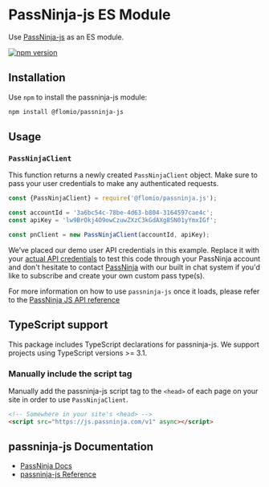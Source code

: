 # PassNinja-js ES Module

Use [PassNinja-js](https://passninja.com/docs) as an ES module.

[![npm version](https://img.shields.io/npm/v/@flomio/passninja-js.svg?style=flat-square)](https://www.npmjs.com/package/@flomio/passninja-js)

## Installation

Use `npm` to install the passninja-js module:

```sh
npm install @flomio/passninja-js
```

## Usage

### `PassNinjaClient`

This function returns a newly created `PassNinjaClient` object. Make sure to
pass your user credentials to make any authenticated requests.

```js
const {PassNinjaClient} = require('@flomio/passninja.js');

const accountId = '3a6bc54c-78be-4d63-b804-3164597cae4c';
const apiKey = 'lw9BrOkj4O9owCzuwZXzC3kGdAXg8SN01yYmxIGf';

const pnClient = new PassNinjaClient(accountId, apiKey);
```

We’ve placed our demo user API credentials in this example. Replace it with your
[actual API credentials](https://passninja.com/auth/profile) to test this code
through your PassNinja account and don't hesitate to contact
[PassNinja](https://passninja.com) with our built in chat system if you'd like
to subscribe and create your own custom pass type(s).

For more information on how to use `passninja-js` once it loads, please refer to
the [PassNinja JS API reference](https://passninja.com/docs/js)

## TypeScript support

This package includes TypeScript declarations for passninja-js. We support
projects using TypeScript versions >= 3.1.

### Manually include the script tag

Manually add the passninja-js script tag to the `<head>` of each page on your
site in order to use `PassNinjaClient`.

```html
<!-- Somewhere in your site's <head> -->
<script src="https://js.passninja.com/v1" async></script>
```

## passninja-js Documentation

- [PassNinja Docs](https://passninja.com/docs)
- [passninja-js Reference](https://passninja.com/docs/js)
